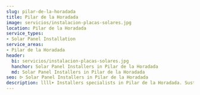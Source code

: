 ```yaml
---
slug: pilar-de-la-horadada
title: Pilar de la Horadada
image: servicios/instalacion-placas-solares.jpg
location: Pilar de la Horadada
service_types:
- Solar Panel Installation
service_areas:
- Pilar de la Horadada
header:
  bi: servicios/instalacion-placas-solares.jpg
  hanchor: Solar Panel Installers in Pilar de la Horadada
  md: Solar Panel Installers in Pilar de la Horadada
seo: ᐅ Solar Panel Installers in Pilar de la Horadada
description: llll➤ Installers specialists in Pilar de la Horadada. Sustainable and efficient solutions. Best techniques and competitive prices ✅ Contact us!
---
```

